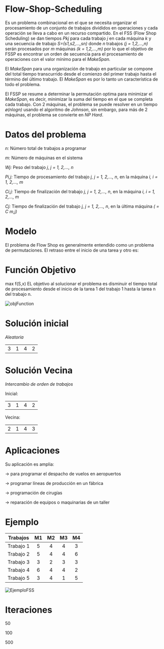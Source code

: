 # Flow-Shop-Scheduling
Es un problema combinacional en el que se necesita organizar el procesamiento de un conjunto de trabajos divididos en operaciones y cada operación se lleva a cabo en un recurso compartido.
En el FSS (Flow Shop Scheduling) se dan tiempos _Pkj_ para cada trabajo _j_ en cada máquina _k_ y una secuencia de trabajo _S=(s1,s2,...,sn)_ donde _n_ trabajos _(j = 1,2,...,n)_ serán procesados por _m_ máquinas _(k = 1,2,...,m)_ por lo que el objetivo de FSSP es encontrar un
orden de secuencia para el procesamiento de operaciones con el valor mínimo para el *_MakeSpan._*

El _*MakeSpan*_ para una organización de trabajo en particular se compone del total tiempo transcurrido desde el comienzo del primer trabajo hasta el término del último trabajo. El *_MakeSpan_* es por lo tanto un característica de todo el problema.

El FSSP se resume a determinar la permutación optima para minimizar el _MakeSpan_, es decir, minimizar la suma del tiempo en el que se completa cada trabajo. Con 2 máquinas, el problema se puede resolver en un tiempo _ø(nlogn)_ usando el algoritmo de _Johnson_, sin embargo, para más de 2 máquinas, el problema se convierte en _NP Hard_. 

# Datos del problema
_n:_  Número total de trabajos a programar

_m:_  Número de máquinas en el sistema

_Wj:_ Peso del trabajo _j_, _j = 1, 2,..., n_

_Pi,j:_  Tiempo de procesamiento del trabajo _j, j = 1, 2,..., n_, en la máquina _i, i = 1, 2,..., m_

_Ci,j:_  Tiempo de finalización del trabajo _j, j = 1, 2,..., n_, en la máquina _i, i = 1, 2,..., m_

_Cj:_  Tiempo de finalización del trabajo _j, j = 1, 2,..., n_, en la última máquina _( = C m,j)_

# Modelo
El problema de Flow Shop es generalmente entendido como un problema de permutaciones. El retraso entre el inicio de una tarea y otro es:

# Función Objetivo
max f(S,x) EL objetivo al solucionar el problema es disminuir el tiempo total de procesamiento desde el inicio de la tarea 1 del trabajo 1 hasta la tarea n del trabajo n.

![objFunction](https://user-images.githubusercontent.com/56168289/160326128-09805bfd-a54d-4067-9d44-83431d6d2835.png)

# Solución inicial

_Aleatoria_

 |  |  |  |  |
 | :---: | :---: | :---: | :---: |
 | 3 | 1 | 4 | 2 |
 
 # Solución Vecina
 
 _Intercambio de orden de trabajos_
 
 Inicial:
 
 |  |  |  |  |
 | :---: | :---: | :---: | :---: |
 | 3 | 1 | 4 | 2 |
 
 Vecina:
 
 |  |  |  |  |
 | :---: | :---: | :---: | :---: |
 | 2 | 1 | 4 | 3 |

# Aplicaciones

Su aplicación es amplia:

  → para programar el despacho de vuelos en aeropuertos
  
  → programar líneas de producción en un fábrica
  
  → programación de cirugías
  
  → reparación de equipos o maquinarias de un taller

# Ejemplo

| Trabajos |  M1  |  M2  |  M3  |  M4  |
| :---: | :---: | :---: | :---: | :---: |
| Trabajo 1 |  5  |  4  |  4  |  3  |
| Trabajo 2 |  5  |  4  |  4  |  6  |
| Trabajo 3 |  3  |  2  |  3  |  3  |
| Trabajo 4 |  6  |  4  |  4  |  2  |
| Trabajo 5 |  3  |  4  |  1  |  5  |

 ![EjemploFSS](https://user-images.githubusercontent.com/56168289/160938652-5fa3ea8b-89a2-4a4b-abee-2bdf0da8e2dd.png)

# Iteraciones
50

100

500
